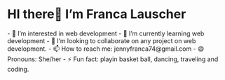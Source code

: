 <h1>HI there👋 I’m Franca Lauscher</h1>
- 👀 I’m interested in web development
- 🌱 I’m currently learning web development
- 💞️ I’m looking to collaborate on any project on web development.
- 📫 How to reach me: jennyfranca74@gmail.com
- 😄 Pronouns: She/her
- ⚡ Fun fact: playin basket ball, dancing, traveling and coding.

<!---
FrancaFL/FrancaFL is a ✨ special ✨ repository because its `README.md` (this file) appears on your GitHub profile.
You can click the Preview link to take a look at your changes.
--->
